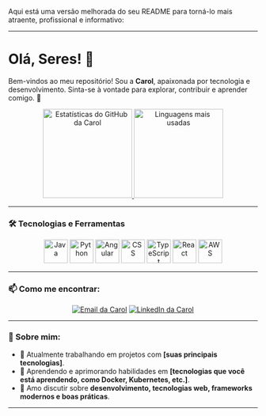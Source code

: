 Aqui está uma versão melhorada do seu README para torná-lo mais atraente, profissional e informativo:

---

# Olá, Seres! 👋  
Bem-vindos ao meu repositório! Sou a **Carol**, apaixonada por tecnologia e desenvolvimento. Sinta-se à vontade para explorar, contribuir e aprender comigo. 🚀  

<div align="center">
  <a href="https://github.com/carolpontara">
    <img height="180em" src="https://github-readme-stats.vercel.app/api?username=carolpontara&show_icons=true&theme=dracula&include_all_commits=true&count_private=true" alt="Estatísticas do GitHub da Carol"/>
    <img height="180em" src="https://github-readme-stats.vercel.app/api/top-langs/?username=carolpontara&layout=compact&theme=dracula" alt="Linguagens mais usadas"/>
  </a>
</div>

---

### 🛠️ Tecnologias e Ferramentas
<div align="center">
  <img src="https://img.icons8.com/color/48/000000/java-coffee-cup-logo.png" alt="Java" width="48" height="48" title="Java"/>
  <img src="https://img.icons8.com/color/48/000000/python.png" alt="Python" width="48" height="48" title="Python"/>
  <img src="https://img.icons8.com/color/48/000000/angularjs.png" alt="Angular" width="48" height="48" title="Angular"/>
  <img src="https://img.icons8.com/color/48/000000/css3.png" alt="CSS" width="48" height="48" title="CSS"/>
  <img src="https://img.icons8.com/color/48/000000/typescript.png" alt="TypeScript" width="48" height="48" title="TypeScript"/>
  <img src="https://img.icons8.com/color/48/000000/react-native.png" alt="React" width="48" height="48" title="React"/>
  <img src="https://img.icons8.com/color/48/000000/amazon-web-services.png" alt="AWS" width="48" height="48" title="AWS"/>
</div>

---

### 📫 Como me encontrar:
<div align="center">
  <a href="mailto:pontaracarol@gmail.com"><img src="https://img.shields.io/badge/Gmail-D14836?style=for-the-badge&logo=gmail&logoColor=white" alt="Email da Carol"/></a>
  <a href="https://www.linkedin.com/in/ana-caroline-silva-pontara-17a20823b/" target="_blank"><img src="https://img.shields.io/badge/-LinkedIn-%230077B5?style=for-the-badge&logo=linkedin&logoColor=white" alt="LinkedIn da Carol"/></a>
</div>

---

### 🚀 Sobre mim:
- 🔭 Atualmente trabalhando em projetos com **[suas principais tecnologias]**.
- 🌱 Aprendendo e aprimorando habilidades em **[tecnologias que você está aprendendo, como Docker, Kubernetes, etc.]**.
- 💬 Amo discutir sobre **desenvolvimento, tecnologias web, frameworks modernos e boas práticas**.

---

